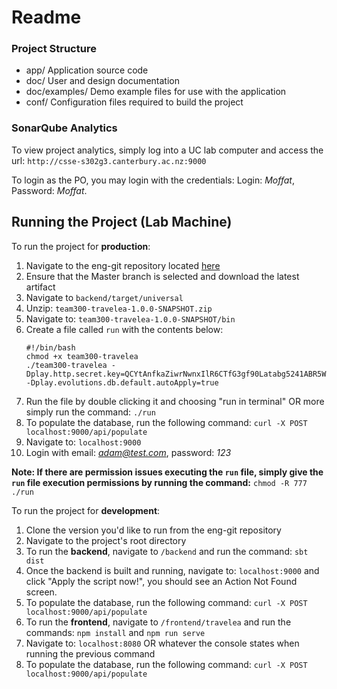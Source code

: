 # Readme
    
### Project Structure
-   app/  						Application source code    
-   doc/  						User and design documentation    
-   doc/examples/  	Demo example files for use with the application    
-   conf/  					Configuration files required to build the project

### SonarQube Analytics
To view project analytics, simply log into a UC lab computer and access the url: `http://csse-s302g3.canterbury.ac.nz:9000`

To login as the PO, you may login with the credentials: Login: *Moffat*, Password: *Moffat*.
    
## Running the Project (Lab Machine)
To run the project for **production**:
1. Navigate to the eng-git repository located [here](https://eng-git.canterbury.ac.nz/seng302-2019/team-300) 
2. Ensure that the Master branch is selected and download the latest artifact
3. Navigate to `backend/target/universal`
4. Unzip: `team300-travelea-1.0.0-SNAPSHOT.zip`
5. Navigate to: `team300-travelea-1.0.0-SNAPSHOT/bin`
6. Create a file called `run` with the contents below:
	```
	#!/bin/bash
	chmod +x team300-travelea
	./team300-travelea -Dplay.http.secret.key=QCYtAnfkaZiwrNwnxIlR6CTfG3gf90Latabg5241ABR5W1uDFNIk1 -Dplay.evolutions.db.default.autoApply=true
	```
7. Run the file by double clicking it and choosing "run in terminal" OR more simply run the command: `./run`
8. To populate the database, run the following command: `curl -X POST localhost:9000/api/populate`
9. Navigate to: `localhost:9000`
10. Login with email: *adam@test.com*, password: *123*

**Note: If there are permission issues executing the `run` file, simply give the `run` file execution permissions by running the  command:** `chmod -R 777 ./run`
 
To run the project for **development**:
1. Clone the version you'd like to run from the eng-git repository
2. Navigate to the project's root directory
3. To run the **backend**, navigate to `/backend` and run the command: `sbt dist`
4. Once the backend is built and running, navigate to: `localhost:9000` and click "Apply the script now!", you should see an Action Not Found screen.
5. To populate the database, run the following command: `curl -X POST localhost:9000/api/populate`
6. To run the **frontend**, navigate to `/frontend/travelea` and run the commands: `npm install` and `npm run serve`
7. Navigate to: `localhost:8080` OR whatever the console states when running the previous command
8. To populate the database, run the following command: `curl -X POST localhost:9000/api/populate`
